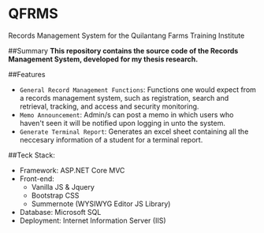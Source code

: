 # QFRMS
 Records Management System for the Quilantang Farms Training Institute

##Summary
**This repository contains the source code of the Records Management System, developed for my thesis research.**

##Features
- `General Record Management Functions`: Functions one would expect from a records management system, such as registration, search and retrieval, tracking, and access and security monitoring.
- `Memo Announcement`: Admin/s can post a memo in which users who haven't seen it will be notified upon logging in unto the system.
- `Generate Terminal Report`: Generates an excel sheet containing all the neccesary information of a student for a terminal report.

##Teck Stack:
- Framework: ASP.NET Core MVC
- Front-end:
  - Vanilla JS & Jquery
  - Bootstrap CSS
  - Summernote (WYSIWYG Editor JS Library)
- Database: Microsoft SQL
- Deployment: Internet Information Server (IIS)
